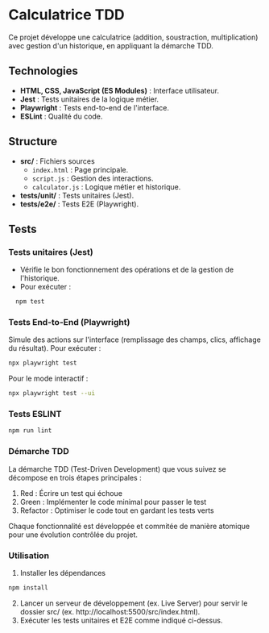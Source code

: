 # Calculatrice TDD

Ce projet développe une calculatrice (addition, soustraction, multiplication) avec gestion d'un historique, en appliquant la démarche TDD.

## Technologies

- **HTML, CSS, JavaScript (ES Modules)** : Interface utilisateur.
- **Jest** : Tests unitaires de la logique métier.
- **Playwright** : Tests end-to-end de l'interface.
- **ESLint** : Qualité du code.

## Structure

- **src/** : Fichiers sources  
  - `index.html` : Page principale.  
  - `script.js` : Gestion des interactions.  
  - `calculator.js` : Logique métier et historique.
- **tests/unit/** : Tests unitaires (Jest).
- **tests/e2e/** : Tests E2E (Playwright).

## Tests

### Tests unitaires (Jest)
- Vérifie le bon fonctionnement des opérations et de la gestion de l'historique.  
- Pour exécuter :  
```bash
  npm test
```

### Tests End-to-End (Playwright)

Simule des actions sur l'interface (remplissage des champs, clics, affichage du résultat).
Pour exécuter :
```bash
npx playwright test
```
Pour le mode interactif :
```bash
npx playwright test --ui
```

### Tests ESLINT 
```bash
npm run lint 
```

### Démarche TDD
La démarche TDD (Test-Driven Development) que vous suivez se décompose en trois étapes principales :

1. Red : Écrire un test qui échoue
2. Green : Implémenter le code minimal pour passer le test
3. Refactor : Optimiser le code tout en gardant les tests verts

Chaque fonctionnalité est développée et commitée de manière atomique pour une évolution contrôlée du projet.

### Utilisation
1. Installer les dépendances
```bash
npm install
```
2. Lancer un serveur de développement (ex. Live Server) pour servir le dossier src/ (ex. http://localhost:5500/src/index.html).
3. Exécuter les tests unitaires et E2E comme indiqué ci-dessus.


